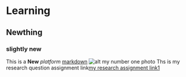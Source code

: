 # Learning 
## Newthing
### slightly new
This is a **New** *platform*
[markdown](https://www.markdownguide.org/cheat-sheet)
![alt my number  one photo](https://mdg.imgix.net/assets/images/book-cover.jpg?auto=format&fit=clip&q=40&w=108iII0)
Ths is my research question assignment link[my research assignment link1](https://drive.google.com/drive/folders/1lGwQy0-Fbp0fc1HoHDoyODfbPT_FiwBM?usp=drive_link)
